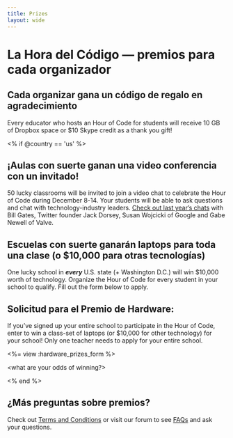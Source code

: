 ```yaml
---
title: Prizes
layout: wide
---
```


# La Hora del Código — premios para cada organizador

## Cada organizar gana un código de regalo en agradecimiento

Every educator who hosts an Hour of Code for students will receive 10 GB of Dropbox space or $10 Skype credit as a thank you gift!

<% if @country == 'us' %>

## ¡Aulas con suerte ganan una video conferencia con un invitado!

50 lucky classrooms will be invited to join a video chat to celebrate the Hour of Code during December 8-14. Your students will be able to ask questions and chat with technology-industry leaders. [Check out last year’s chats](http://www.youtube.com/playlist?list=PLzdnOPI1iJNckJ81gRpJe5mR7imAHDl9a) with Bill Gates, Twitter founder Jack Dorsey, Susan Wojcicki of Google and Gabe Newell of Valve.

## Escuelas con suerte ganarán laptops para toda una clase (o $10,000 para otras tecnologías)

One lucky school in ***every*** U.S. state (+ Washington D.C.) will win $10,000 worth of technology. Organize the Hour of Code for every student in your school to qualify. Fill out the form below to apply.

## Solicitud para el Premio de Hardware:

If you’ve signed up your entire school to participate in the Hour of Code, enter to win a class-set of laptops (or $10,000 for other technology) for your school! Only one teacher needs to apply for your entire school.

<%= view :hardware_prizes_form %>

<what are your odds of winning?>

<see a list of all schools signed up for the hour code in your state. one public k-12 school every u.s. state will win class-set laptops.>

<% end %>

## ¿Más preguntas sobre premios?

Check out [Terms and Conditions](/prizes-terms) or visit our forum to see [FAQs](http://support.code.org) and ask your questions.